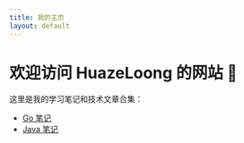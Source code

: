 ```yaml
---
title: 我的主页
layout: default
---
```


# 欢迎访问 HuazeLoong 的网站 👋

这里是我的学习笔记和技术文章合集：

- [Go 笔记](go.md)
- [Java 笔记](java.md)
